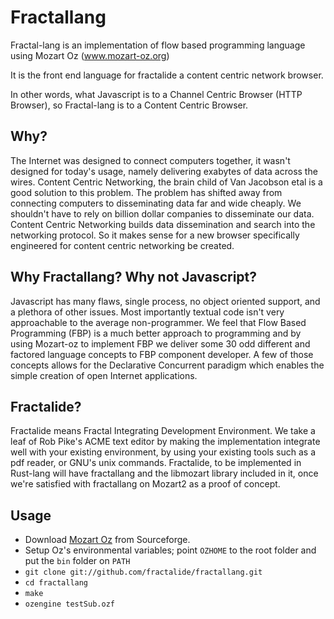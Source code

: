 Fractallang
===========

Fractal-lang is an implementation of flow based programming language using Mozart Oz (www.mozart-oz.org)

It is the front end language for fractalide a content centric network browser.

In other words, what Javascript is to a Channel Centric Browser (HTTP Browser), so Fractal-lang is to a Content Centric Browser.

Why?
-----
The Internet was designed to connect computers together, it wasn't designed for today's usage, namely delivering exabytes of data across the wires. Content Centric Networking, the brain child of Van Jacobson etal is a good solution to this problem. The problem has shifted away from connecting computers to disseminating data far and wide cheaply. We shouldn't have to rely on billion dollar companies to disseminate our data. Content Centric Networking builds data dissemination and search into the networking protocol. So it makes sense for a new browser specifically engineered for content centric networking be created.

Why Fractallang? Why not Javascript?
-------------
Javascript has many flaws, single process, no object oriented support, and a plethora of other issues. Most importantly textual code isn't very approachable to the average non-programmer. We feel that Flow Based Programming (FBP) is a much better approach to programming and by using Mozart-oz to implement FBP we deliver some 30 odd different and factored language concepts to FBP component developer. A few of those concepts allows for the Declarative Concurrent paradigm which enables the simple creation of open Internet applications.

Fractalide?
-------
Fractalide means Fractal Integrating Development Environment. We take a leaf of Rob Pike's ACME text editor by making the implementation integrate well with your existing environment, by using your existing tools such as a pdf reader, or GNU's unix commands.
Fractalide, to be implemented in Rust-lang will have fractallang and the libmozart library included in it, once we're satisfied with fractallang on Mozart2 as a proof of concept.

Usage
-----

* Download [Mozart Oz](http://sourceforge.net/projects/mozart-oz/?source=directory) from Sourceforge.
* Setup Oz's environmental variables; point `OZHOME` to the root folder and put the `bin` folder on `PATH`
* `git clone git://github.com/fractalide/fractallang.git`
* `cd fractallang`
* `make`
* `ozengine testSub.ozf`
